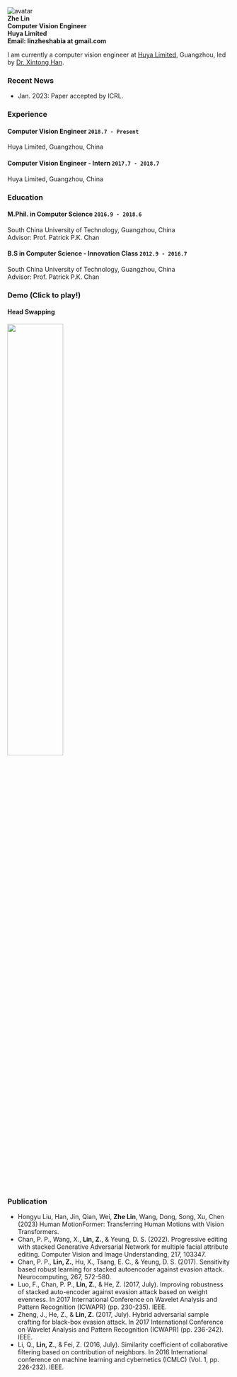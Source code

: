 ![avatar](https://raw.githubusercontent.com/zheLim/zhelin/master/image/me/m1.jpg)<br>
**Zhe Lin**<br>
**Computer Vision Engineer**<br>
**Huya Limited**<br>
**Email: linzheshabia at gmail.com**<br>

I am currently a computer vision engineer at [Huya Limited](http://ir.huya.com), Guangzhou, led by [Dr. Xintong Han](https://xthan.github.io/).

### Recent News
+ Jan. 2023: Paper accepted by ICRL.


### Experience
#### Computer Vision Engineer `2018.7 - Present`
Huya Limited, Guangzhou, China

#### Computer Vision Engineer - Intern `2017.7 - 2018.7`
Huya Limited, Guangzhou, China


### Education
#### M.Phil. in Computer Science `2016.9 - 2018.6`
South China University of Technology, Guangzhou, China <br>
Advisor: Prof. Patrick P.K. Chan

#### B.S in Computer Science - Innovation Class `2012.9 - 2016.7`
South China University of Technology, Guangzhou, China <br>
Advisor: Prof. Patrick P.K. Chan


### Demo (Click to play!)

#### Head Swapping
[<img src="https://raw.githubusercontent.com/zheLim/zhelin/master/image/demo/headswap.jpg" width="50%">](https://raw.githubusercontent.com/zheLim/zhelin/master/video/headswap.mp4)


### Publication
+ Hongyu Liu, Han, Jin, Qian, Wei, **Zhe Lin**, Wang, Dong, Song, Xu, Chen (2023) Human MotionFormer: Transferring Human Motions with Vision Transformers.
+ Chan, P. P., Wang, X., **Lin, Z.**, & Yeung, D. S. (2022). Progressive editing with stacked Generative Adversarial Network for multiple facial attribute editing. Computer Vision and Image Understanding, 217, 103347.
+ Chan, P. P., **Lin, Z.**, Hu, X., Tsang, E. C., & Yeung, D. S. (2017). Sensitivity based robust learning for stacked autoencoder against evasion attack. Neurocomputing, 267, 572-580.
+ Luo, F., Chan, P. P., **Lin, Z.**, & He, Z. (2017, July). Improving robustness of stacked auto-encoder against evasion attack based on weight evenness. In 2017 International Conference on Wavelet Analysis and Pattern Recognition (ICWAPR) (pp. 230-235). IEEE.
+ Zheng, J., He, Z., & **Lin, Z.** (2017, July). Hybrid adversarial sample crafting for black-box evasion attack. In 2017 International Conference on Wavelet Analysis and Pattern Recognition (ICWAPR) (pp. 236-242). IEEE.
+ Li, Q., **Lin, Z.**, & Fei, Z. (2016, July). Similarity coefficient of collaborative filtering based on contribution of neighbors. In 2016 International conference on machine learning and cybernetics (ICMLC) (Vol. 1, pp. 226-232). IEEE.
